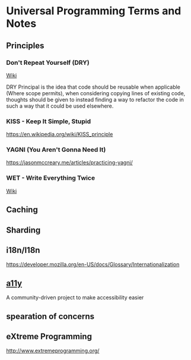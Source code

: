 # Universal Programming Terms and Notes

## Principles

### Don't Repeat Yourself (DRY)

[Wiki](https://en.wikipedia.org/wiki/Don%27t_repeat_yourself)

DRY Principal is the idea that code should be reusable when applicable (Where scope permits), when considering copying lines of existing code, thoughts should be given to instead finding a way to refactor the code in such a way that it could be used elsewhere.

### KISS - Keep It Simple, Stupid

https://en.wikipedia.org/wiki/KISS_principle

### YAGNI (You Aren't Gonna Need It)

https://jasonmccreary.me/articles/practicing-yagni/

### WET - Write Everything Twice

[Wiki](https://en.wikipedia.org/wiki/Don%27t_repeat_yourself#DRY_vs_WET_solutions)

## Caching

## Sharding

## i18n/l18n

https://developer.mozilla.org/en-US/docs/Glossary/Internationalization

## [a11y](https://www.a11yproject.com/)

A community-driven project to make accessibility easier

## spearation of concerns

## eXtreme Programming

http://www.extremeprogramming.org/
